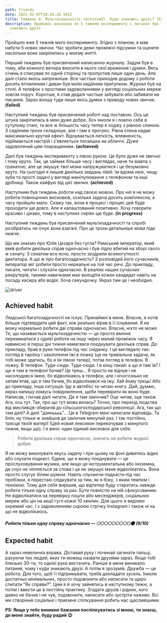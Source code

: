 ```yaml
---
path: friends
date: 2021-02-07T18:34:20.581Z
title: Тиждень 6. Мультизадачність (Achieved). Куди зникають друзі? (Expected)
description: Проміжні висновки по 5 тижням експерименту і питання про те, куди
  зникають друзі
---
```


Пройшло вже 5 тижнів мого експерименту. Згідно з планом, я мав набути 5 нових звичок. Час зробити деякі проміжні підсумки та оцінити наскільки вони закріпились у моєму житті.

Перший тиждень був присвячений написанню журналу. Задум був в тому, аби кожного вечора вносити в нього свої враження і думки. Весь січень я списував по одній сторінці та пропустив лише один день. Але далі стало якось напряжніше. Все частіше приходив додому з роботи досить втомленим і диван був моїм надійним притулком. Журнал був на столі. А телефон з простими задоволеннями у вигляді соціальних мереж зовсім поруч. Коротше, я став дедалі частіше забувати або забивати на писання. Зараз вношу туди лише якісь думки з приводу нових звичок. **(failed)**

Наступний тиждень був присвячений роботі над поставою. Ось ця штука закріпилась в мені дуже добре. Хоч інколи я і ловлю себе в сутулому стані, та все ж більшість часу тепер я ходжу з рівною спиною. З сидінням трохи складніше, але і там є прогрес. Рівна спина надає максимально крутий ефект. Відчувається легкість, впевненість, підіймається настрій і з'являється посмішка на обличчі. Дуже задоволений цим покращенням. **(achieved)**

Далі був тиждень експерименту з лівою рукою. Це було дуже не звично і тому круто. Так, це займає більше часу і виглядає, наче ти мавпа з гранатою, але це змушує твої мізки напружуватися і це безумовно круто. На сьогодні я лишив декілька завдань лівій: їм вдома нею, чищу зуби та прості задачі у вигляді маніпулювання з телефоном та інші дрібниці. Також кайфую від цієї звички. **(achieved)**

Наступним був тиждень роботи над своєю мовою. Про неї я не можу робити повноцінних висновків, оскільки задача досить комплексна, а часу пройшло мало. Скажу так, вона в процесі і процес цей буде проходити ще довго. Але я налаштований позитивно. Хочу говорити красиво і цікаво, тому в наступних серіях ще буде. **(in progress)**

Наступний тиждень був присвячений мультизадачності та спробі розібратись чи існує вона взагалі. Про це трохи детальніше мова піде нижче.

Що ми знаємо про Юлія Цезаря без гугла? Римський імператор, який вмів робити декілька справ одночасно і був підло вбитий на зборі свого ж сенату. З сенатом все ясно, просто заздрили всемогутності диктатора. А що ж про багатозадачність? З розповідей його сучасників, імператор міг робити просто нереальні на той час речі. До прикладу, писати, читати і слухати одночасно. В реаліях наших сучасних рекрутерів, такими навичками має володіти кожен кандидат навіть на посаду касира або водія. Хоча секундочку. Якраз там це і необхідно.

![driver](assets/photo_2021-02-07_21-54-52.jpg "driver")

## A**chieved habit**

Людської багатозадачності не існує. Принаймні в мене. Власне, я хотів більше підтвердити цей факт, ніж реально вірив в її існування. Я не можу нормально робити дві справи одночасно. Власне, ніхто не може. Те, що називається мультизадачністю — це просто вміння перемикатися з однієї роботи на іншу через малий проміжок часу. Я навмисно в перші дні тижня намагався поєднувати декілька справ. До прикладу, брав в руки телефон під час сніданку. І це виглядало так: погляд в тарілку і захоплення їжі в ложку (це не тривіальна задача, як тобі може здатись, бо я їм лівою тепер), потім погляд в телефон. В ложку. В телефон. Туди-сюди. Туди-сюди. І в кінці такий: а що я там їв? І що я там в телефоні бачив? Це треш... Я просто не відчув і не насолодився їжею, бо відволікавсь в телефон, але і нічогісінько не запам'ятав, що я там бачив, бо відволікався на їжу. Хай йому грець! Або до прикладу, інша ситуація. Їду в автобісі та читаю книгу. Дай, думаю, якраз напишу комусь повідомлення, щоби перевірити як воно буде. Написав, і почав далі читати. Де я там закінчив? Оце читав, оце також. Ага, ось тут. Так, про що тут мова велась? Точно, про перехід людства від мисливців-збирачів до сільськогосподарської революції. Ага, так що там далі? А далі "дзиньььь"... Це в Telegram мені написали відповідь. Та блін, ну тільки ж знайшов де закінчив минулий раз. І так постійно, трясця твоїй матері! (Цей новий лексикон перекочував з минулого тижня, якщо що). І я виніс один єдиний висновок для себе.

> Робити декілька справ одночасно, значить не робити жодної добре.

Я не можу виконувати якусь задачу і при цьому на фоні дивитись відео або слухати подкаст. Єдине, що я можу поєднувати — це прослуховування музики, але якщо це інструментальна або іноземна, де слух не чіпляється за слова і це не змушує мене відволікатись. Вона просто слугує білим шумом. Навіть слухаючи подкасти під час пробіжки, я перестаю слідкувати за тим, як я біжу, з яким темпом і технікою. Тому для себе вирішив, що відтепер буду старатись завжди робити тільки одну справу за раз. Бути повністю на ній сфокусованим. Не відволікатися на перевірку пошти або месенджерів, соціальних мереж або цін на акції гугл кожні 10 хвилин. Для цього я виділяю окремий час. І з задоволенням скролю стрічку Instagram і також ні на що не відволікаюсь.

##### Робити тільки одну справу одночасно — 🌕🌕🌕🌕🌕🌕🌕🌕🌕🌑 (9/10)

## **Expected habit**

А зараз невеличка вправа. Діставай руку і починай загинати пальці, рахуючи тих людей, яких ти можеш назвати друзями зараз. Якщо тобі близько 30-ти, то однієї руки вистачить. Раніше в мене виникало питання, чому і куди зникають друзі. А потім я зрозумів. Дружба — це робота. Для того, щоб її підтримувати, треба докладати зусиль. Інколи достатньо мінімальних, просто подзвонити або написати та щиро спитати "Як справи?". Цим я й хочу зайнятись в наступному тижні, а потім і ввести це в постійну практику. Згадати друзів і рідних, кого давно не бачив і не чув, подзвонити, написати або зустріти наживо. Всі ми створіння соціальні і приємне спілкування робить нас щасливішими.

**PS: Якщо у тебе виникне бажання поспілкуватись зі мною, ти знаєш, де мене знайти, буду радий 😉**
